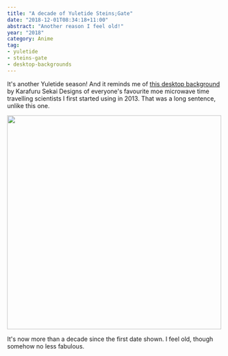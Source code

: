 ```yaml
---
title: "A decade of Yuletide Steins;Gate"
date: "2018-12-01T08:34:18+11:00"
abstract: "Another reason I feel old!"
year: "2018"
category: Anime
tag:
- yuletide
- steins-gate
- desktop-backgrounds
---
```

It's another Yuletide season! And it reminds me of [this desktop background] by Karafuru Sekai Designs of everyone's favourite moe microwave time travelling scientists I first started using in 2013. That was a long sentence, unlike this one.

<p><img src="https://rubenerd.com/files/2018/welcome_to_2012-wdr@1x.jpg" srcset="https://rubenerd.com/files/2018/welcome_to_2012-wdr@1x.jpg 1x, https://rubenerd.com/files/2018/welcome_to_2012-wdr@2x.jpg 2x" alt="" style="width:500px" /></p>

It's now more than a decade since the first date shown. I feel old, though somehow no less fabulous.

[this desktop background]: https://rubenerd.com/yuletide-steins-gate/
